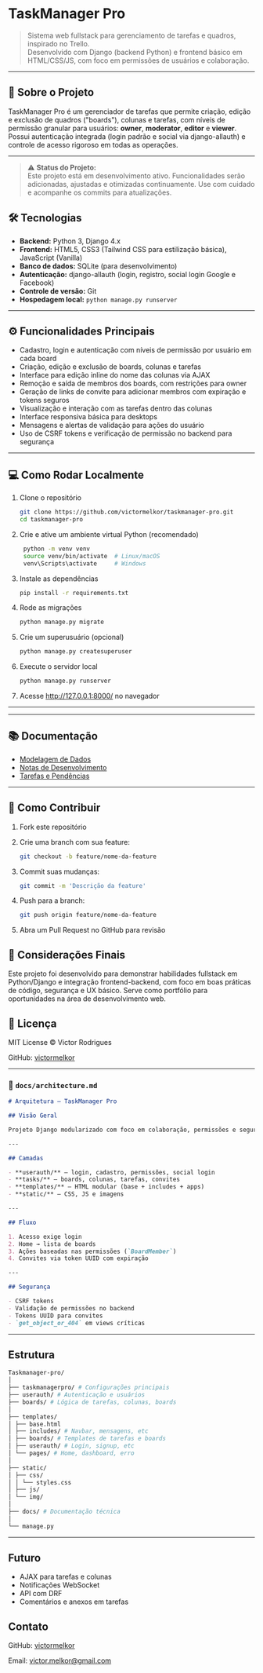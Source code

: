 # TaskManager Pro

> Sistema web fullstack para gerenciamento de tarefas e quadros, inspirado no Trello.  
> Desenvolvido com Django (backend Python) e frontend básico em HTML/CSS/JS, com foco em permissões de usuários e colaboração.

---

## 🚀 Sobre o Projeto

TaskManager Pro é um gerenciador de tarefas que permite criação, edição e exclusão de quadros ("boards"), colunas e tarefas, com níveis de permissão granular para usuários: **owner**, **moderator**, **editor** e **viewer**.  
Possui autenticação integrada (login padrão e social via django-allauth) e controle de acesso rigoroso em todas as operações.

---

> ⚠️ **Status do Projeto:**  
> Este projeto está em desenvolvimento ativo. Funcionalidades serão adicionadas, ajustadas e otimizadas continuamente. Use com cuidado e acompanhe os commits para atualizações.


## 🛠 Tecnologias

- **Backend:** Python 3, Django 4.x  
- **Frontend:** HTML5, CSS3 (Tailwind CSS para estilização básica), JavaScript (Vanilla)  
- **Banco de dados:** SQLite (para desenvolvimento)  
- **Autenticação:** django-allauth (login, registro, social login Google e Facebook)  
- **Controle de versão:** Git  
- **Hospedagem local:** `python manage.py runserver`

---

## ⚙ Funcionalidades Principais

- Cadastro, login e autenticação com níveis de permissão por usuário em cada board  
- Criação, edição e exclusão de boards, colunas e tarefas  
- Interface para edição inline do nome das colunas via AJAX  
- Remoção e saída de membros dos boards, com restrições para owner  
- Geração de links de convite para adicionar membros com expiração e tokens seguros  
- Visualização e interação com as tarefas dentro das colunas  
- Interface responsiva básica para desktops  
- Mensagens e alertas de validação para ações do usuário  
- Uso de CSRF tokens e verificação de permissão no backend para segurança  

---


## 💻 Como Rodar Localmente

1. Clone o repositório  
   ```bash
   git clone https://github.com/victormelkor/taskmanager-pro.git
   cd taskmanager-pro
   
2. Crie e ative um ambiente virtual Python (recomendado)
   ```bash
    python -m venv venv
    source venv/bin/activate  # Linux/macOS
    venv\Scripts\activate     # Windows
    ```

3. Instale as dependências
    ```bash
    pip install -r requirements.txt
    ```
4. Rode as migrações
    ```bash
    python manage.py migrate
    ```
5. Crie um superusuário (opcional)
    ```bash
    python manage.py createsuperuser
    ```

6. Execute o servidor local
    ```bash
    python manage.py runserver
    ```

7. Acesse http://127.0.0.1:8000/ no navegador

---

---
## 📚 Documentação

- [Modelagem de Dados](docs/database_schema.md)  
- [Notas de Desenvolvimento](docs/dev_notes.md)  
- [Tarefas e Pendências](TODO.md)


---

## 🤝 Como Contribuir
1. Fork este repositório

2. Crie uma branch com sua feature:
    ```bash
    git checkout -b feature/nome-da-feature
    ```

3. Commit suas mudanças:
    ```bash
    git commit -m 'Descrição da feature'
    ```

4. Push para a branch:
    ```bash
    git push origin feature/nome-da-feature
    ```

5. Abra um Pull Request no GitHub para revisão

## 📝 Considerações Finais
Este projeto foi desenvolvido para demonstrar habilidades fullstack em Python/Django e integração frontend-backend, com foco em boas práticas de código, segurança e UX básico. Serve como portfólio para oportunidades na área de desenvolvimento web.

## 📄 Licença
MIT License © Victor Rodrigues

GitHub:  [victormelkor](https://github.com/victormelkor)


---

### 📁 `docs/architecture.md`

```markdown
# Arquitetura – TaskManager Pro

## Visão Geral

Projeto Django modularizado com foco em colaboração, permissões e segurança. Cada app tem responsabilidade única, usando CBVs, formulários e autenticação customizada.

---

## Camadas

- **userauth/** – login, cadastro, permissões, social login
- **tasks/** – boards, colunas, tarefas, convites
- **templates/** – HTML modular (base + includes + apps)
- **static/** – CSS, JS e imagens

---

## Fluxo

1. Acesso exige login
2. Home → lista de boards
3. Ações baseadas nas permissões (`BoardMember`)
4. Convites via token UUID com expiração

---

## Segurança

- CSRF tokens
- Validação de permissões no backend
- Tokens UUID para convites
- `get_object_or_404` em views críticas

```
---

## Estrutura
```bash
Taskmanager-pro/
│
├── taskmanagerpro/ # Configurações principais
├── userauth/ # Autenticação e usuários
├── boards/ # Lógica de tarefas, colunas, boards
│
├── templates/
│ ├── base.html
│ ├── includes/ # Navbar, mensagens, etc
│ ├── boards/ # Templates de tarefas e boards
│ ├── userauth/ # Login, signup, etc
│ └── pages/ # Home, dashboard, erro
│
├── static/
│ ├── css/
│ │ └── styles.css
│ ├── js/
│ └── img/
│
├── docs/ # Documentação técnica
│
└── manage.py
```

---

## Futuro

- AJAX para tarefas e colunas
- Notificações WebSocket
- API com DRF
- Comentários e anexos em tarefas


## Contato
GitHub:  [victormelkor](https://github.com/victormelkor)


Email: victor.melkor@gmail.com
